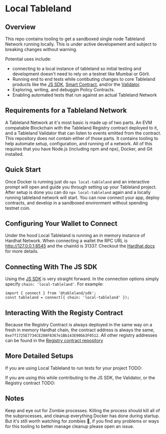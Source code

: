 # Local Tableland

## Overview

This repo contains tooling to get a sandboxed single node Tableland Network running locally.  This is under active developement and subject to breaking changes without warning.

Potential uses include:

- connecting to a local instance of tableland so initial testing and development doesn't need to rely on a testnet like Mumbai or Görli.
- Running end to end tests while contibuting changes to core Tableland products like the [JS SDK](https://github.com/tablelandnetwork/js-tableland), [Smart Contract](https://github.com/tablelandnetwork/evm-tableland), and/or the [Validator](https://github.com/tablelandnetwork/js-tableland).
- Exploring, writing, and debuggin Policy Contracts.
- Enabling automated tests that run against an actual Tableland Network

## Requirements for a Tableland Network

A Tableland Network at it's most basic is made up of two parts. An EVM compatable Blockchain with the Tableland Registry contract deployed to it, and a Tableland Validator that can listen to events emitted from the contract.
This repository does not contain either of those parts. It contains tooling to help automate setup, configuration, and running of a network. All of this requires that you have Node.js (including npm and npx), Docker, and Git installed.

## Quick Start

Once Docker is running just do `npx local-tableland` and an interactive prompt will open and guide you through setting up your Tableland project.  After setup is done you can do `npx local-tableland` again and a locally running tableland network will start. You can now connect your app, deploy contracts, and develop in a sandboxed environment without spending testnet coin.

## Configuring Your Wallet to Connect

Under the hood Local Tableland is running an in memory instance of Hardhat Network. When connecting a wallet the RPC URL is http://127.0.0.1:8545 and the chainId is 31337. Checkout the [Hardhat docs](https://hardhat.org/hardhat-runner/docs/getting-started#connecting-a-wallet-or-dapp-to-hardhat-network) for more details.

## Connecting With The JS SDK

Using the [JS SDK](https://github.com/tablelandnetwork/js-tableland) is very straight forward.  In the connection options simply specify `chain: 'local-tableland'`.  For example:
```
import { connect } from '@tableland/sdk';
const tableland = connect({ chain: 'local-tableland' });
```

## Interacting With the Registy Contract

Because the Registry Contract is always deployed in the same way on a fresh in memory Hardhat chain, the contract address is always the same, `0xe7f1725E7734CE288F8367e1Bb143E90bb3F0512`.  All other registry addresses can be found in the [Registry contract repository](https://github.com/tablelandnetwork/evm-tableland/blob/main/proxies.ts)

## More Detailed Setups

If you are using Local Tableland to run tests for your project
TODO:

If you are using this while contributing to the JS SDK, the Validator, or the Registry contract
TODO:


## Notes

Keep and eye out for Zombie processes. Killing the process should kill all of the subprocesses, and cleanup everything Docker has done during startup. But it's still worth watching for zombies 🧟, if you find any problems or ways for this tooling to better manage cleanup please open an issue.
